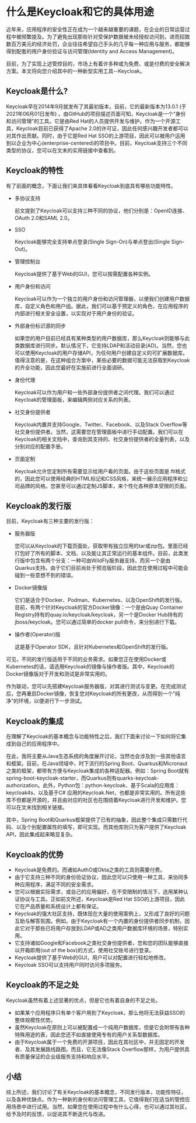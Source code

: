 # 什么是Keycloak和它的具体用途



近年来，应用程序的安全性正在成为一个越来越重要的课题，在企业的日常运营过程中被频繁提及。为了避免出现那些针对受保护数据被未经授权访问到，进而招致数百万美元的经济处罚，企业往往希望自己手头的几乎每一种应用与服务，都能够得到配套的用户身份验证与访问管理(Identity and Access Management)。

目前，为了实现上述管控目的，市场上有着许多种或为免费、或是付费的安全解决方案。本文将向您介绍其中的一种新型实用工具--Keycloak。



## Keycloak是什么?

Keycloak早在2014年9月就发布了其最初版本。目前，它的最新版本为13.0.1 (于2021年06月01日发布) 。由GitHub的项目描述页面可知，Keycloak是一个“身份和访问管理”的工具。它是由Red Hat的人员提供开发与维护。作为一个开源工具，Keycloak目前已获得了Apache 2.0的许可证，因此任何感兴趣开发者都可以对其作出贡献。同时，由于它是Red Hat SSO的上游项目，因此可以被用户运用到以企业为中心(enterprise-centered)的项目中。目前，Keycloak支持三个不同类型的协议，您可以在文末的实用链接中查看到。



## Keycloak的特性

有了前面的概念，下面让我们来具体看看Keycloak到底具有哪些功能特性。

- 多协议支持

  前文提到了Keycloak可以支持三种不同的协议，他们分别是：OpenID连接、OAuth 2.0和SAML 2.0。



- SSO

  Keycloak能够完全支持单点登录(Single Sign-On)与单点登出(Single Sign-Out)。



- 管理控制台

  Keycloak提供了基于Web的GUI，您可以按需配置各种实例。





- 用户身份和访问

  Keycloak可以作为一个独立的用户身份和访问管理器，以便我们创建用户数据库，自定义角色和用户组。据此，我们可以基于预定义的角色，在应用程序的内部进行相关安全设置，以实现对于用户身份的验证。





- 外部身份标识源的同步

  如果您的用户目前已经具有某种类型的用户数据库，那么Keycloak则能够与此类数据库进行同步。默认情况下，它支持LDAP和活动目录(AD)。当然，您也可以使用Keycloak的用户存储API，为任何用户创建自定义的可扩展数据库。值得注意的是，在这种组合方案中，某些必要的数据可能无法获取到Keycloak的齐全功能，因此您最好在实施前进行全面调研。





- 身份代理

  Keycloak可以作为用户和一些外部身份提供者之间代理。我们可以通过Keycloak的管理面板，来编辑两侧对应关系的列表。





- 社交身份提供者

  Keycloak内置并支持Google、Twitter、Facebook、以及Stack Overflow等社交身份提供者。当然，这需要您在管理面板中进行手动配置。我们可以在Keycloak的相关文档中，查询到其支持的、社交身份提供者的全量列表，以及分别对应的配置手册。





- 页面定制

  Keycloak允许您定制所有需要显示给用户看的页面。由于这些页面是.ftl格式的，因此您可以使用经典的HTML标记和CSS风格，来统一展示应用程序和公司品牌的风格。您甚至可以通过定制JS脚本，来个性化各种原本受限的页面。





## Keycloak的发行版





目前，Keycloak有三种主要的发行版：





- 服务器版

  您可以从Keycloak的下载页面处，获取带有独立应用的tar或zip包。里面已经打包好了所有的脚本、文档、以及能让其正常运行的基本组件。目前，此类发行版中包含有两个分支：一种可由WildFly服务器支持，而另一个是由Quarkus支持。由于它们目前尚处于预览版阶段，因此您在使用过程中可能会碰到一些意想不到的错误。





- Docker镜像版

  它们是适合于Docker、Podman、Kubernetes、以及OpenShift的发行版。目前，有两个针对Keycloak的官方Docker镜像：一个是由Quay Container Registry持有的quay.io/keycloak/keycloak，另一个是Docker Hub持有的jboss/keycloak。您可以通过简单的docker pull命令，来分别进行下载。





- 操作者(Operator)版

  这是基于Operator SDK，且针对Kubernetes和OpenShift的发行版。





可见，不同的发行版适用于不同的业务需求。如果您正在使用Docker或Kubernetes的话，请选用Keycloak的镜像与操作者版。其中，Keycloak的Docker镜像版对于开发和测试是非常实用的。





作为联动，您可以先搭建Keycloak服务器版，对其进行测试与变更。在完成测试后，您再重启Docker镜像，恢复您对Keycloak的所有更改，从而得到一个“纯净”的环境，以便进行下一步测试。





## Keycloak的集成





在理解了Keycloak的基本概念与功能特性之后，我们下面来讨论一下如何将它集成到自己的应用程序中。





在此，我将主要从Java生态系统的角度展开讨论，当然也会涉及到一些其他语言和框架。目前，在Java领域中，时下流行的Spring Boot、Quarkus和Micronaut之类的框架，都带有方便与Keycloak集成的各种适配器。例如：Spring Boot就有spring-boot-keycloak-starter，而Quarkus则有quarks-keycloak-authorization。此外，Python包：python-keycloak、基于Scala的应用库：keycloak4s、以及基于C# 应用的Keycloak.Net，也都是非常实用的。所有这些库不但都是开源的，并且由对应的社区也在围绕着Keycloak进行开发和维护。您可以在文末找到相关链接。





其中，Spring Boot和Quarkus框架提供了已有的抽象，因此整个集成只需数行代码、以及个别配置属性的填写，即可实现。而其他库则只为客户提供了Keycloak API，因此集成起来略显复杂。





## Keycloak的优势





- Keycloak是免费的。而诸如AuthO或Okta之类的工具则需要付费。
- 由于它支持三种不同的身份验证协议，因此您可以只使用一种工具，来协同多种应用程序，满足不同的安全需求。
- 您可以根据实际需求，或自己的应用偏好，在不受限制的情况下，选用某种认证协议与工具。正如前文所述，Keycloak是Red Hat SSO的上游项目，因此它在产品质量和系统设计上都有保证。
- Keycloak的强大社区支持，既体现在大量的使用案例上，又形成了良好的问题互助与解答氛围。例如，由于Keycloak有一个内置的身份提供者同步机制，因此它对于那些已将用户存放到LDAP或AD之类用户数据库环境的场景，特别实用。
- 它支持诸如Google和Facebook之类社交身份提供者，您和您的团队能够直接以开箱即用(out of the box)的方式，使用社交账号进行登录。
- Keycloak提供了基于Web的GUI，用户可以对配置进行轻松地修改。
- Keycloak SSO可以支持用户同时访问多项服务。





## Keycloak的不足之处





Keycloak虽然有着上述显著的优点，但是它也有着自身的不足之处。





- 如果某个应用程序只有单个客户用到了Keycloak，那么他将无法获益SSO的整体规模性优势。
- 虽然Keycloak在原则上可以被配置成一个纯用户数据库，但是它会附带有各种特殊用途的表，因此您还不如直接使用专有的用户关系型数据库。
- 由于Keycloak属于一个免费的开源项目，因此在其社区中，并无固定的开发者、及其发展路线路图。而且，它无法像Stack Overflow那样，为用户提供具有质量保证的企业级服务支持和响应水平。





## 小结





综上所述，我们讨论了有关Keycloak的基本概念，不同发行版本，功能性特征，以及各种优缺点。作为一种新的身份和访问管理工具，它值得我们在适当的管控应用场景中进行试用。当然，如果您在使用过程中有什么心得，也可以通过其社区，给予及时的反馈，以促进其不断迭代与改进。